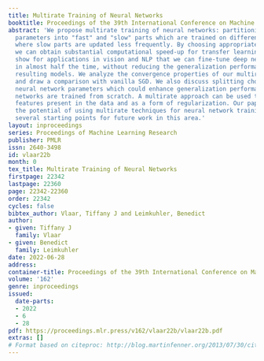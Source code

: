 ```yaml
---
title: Multirate Training of Neural Networks
booktitle: Proceedings of the 39th International Conference on Machine Learning
abstract: 'We propose multirate training of neural networks: partitioning neural network
  parameters into "fast" and "slow" parts which are trained on different time scales,
  where slow parts are updated less frequently. By choosing appropriate partitionings
  we can obtain substantial computational speed-up for transfer learning tasks. We
  show for applications in vision and NLP that we can fine-tune deep neural networks
  in almost half the time, without reducing the generalization performance of the
  resulting models. We analyze the convergence properties of our multirate scheme
  and draw a comparison with vanilla SGD. We also discuss splitting choices for the
  neural network parameters which could enhance generalization performance when neural
  networks are trained from scratch. A multirate approach can be used to learn different
  features present in the data and as a form of regularization. Our paper unlocks
  the potential of using multirate techniques for neural network training and provides
  several starting points for future work in this area.'
layout: inproceedings
series: Proceedings of Machine Learning Research
publisher: PMLR
issn: 2640-3498
id: vlaar22b
month: 0
tex_title: Multirate Training of Neural Networks
firstpage: 22342
lastpage: 22360
page: 22342-22360
order: 22342
cycles: false
bibtex_author: Vlaar, Tiffany J and Leimkuhler, Benedict
author:
- given: Tiffany J
  family: Vlaar
- given: Benedict
  family: Leimkuhler
date: 2022-06-28
address:
container-title: Proceedings of the 39th International Conference on Machine Learning
volume: '162'
genre: inproceedings
issued:
  date-parts:
  - 2022
  - 6
  - 28
pdf: https://proceedings.mlr.press/v162/vlaar22b/vlaar22b.pdf
extras: []
# Format based on citeproc: http://blog.martinfenner.org/2013/07/30/citeproc-yaml-for-bibliographies/
---
```

